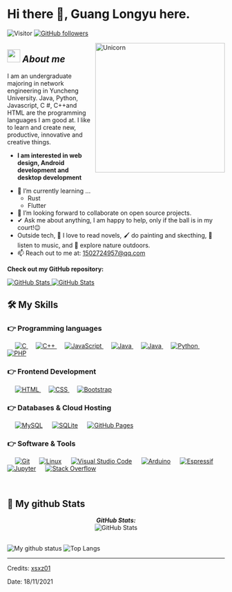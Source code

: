 # Hi there 👋, Guang Longyu here. 
![Visitor](https://visitor-badge.laobi.icu/badge?page_id=xsxz01.repoName) [![GitHub followers](https://img.shields.io/github/followers/xsxz01.svg?style=social&label=Follow)](https://github.com/xsxz01?tab=followers)<br/>

<!--
**xsxz01/xsxz01** is a ✨ _special_ ✨ repository because its `README.md` (this file) appears on your GitHub profile.
-->

<img align="right" width=300px alt="Unicorn" src="https://avatars.githubusercontent.com/u/11306322?v=4" />

## <img src="https://media.giphy.com/media/ObNTw8Uzwy6KQ/giphy.gif" width="30px">&nbsp;***About me***

I am an undergraduate majoring in network engineering in Yuncheng University. Java, Python, Javascript, C #, C++and HTML are the programming languages I am good at. I like to learn and create new, productive, innovative and creative things.
* **I am interested in web design, Android development and desktop development**
- 🌱 I’m currently learning ...
  - Rust
  - Flutter
- 👯 I’m looking forward to collaborate on open source projects.
- ✔ Ask me about anything, I am happy to help, only if the ball is in my court!😉<br>
- Outside tech, 📖 I love to read novels, 🖌️ do painting and skecthing, 🎵 listen to music, and 🌴 explore nature outdoors.
- 📫 Reach out to me at: <a href="1502724957@qq.com">1502724957@qq.com</a>

__Check out my GitHub repository:__

<div>
  <p>
    <a href="https://github.com/xsxz01/furry-Toolkit.git">
      <img src="https://github-readme-stats.vercel.app/api/pin/?username=xsxz01&repo=furry-Toolkit" alt="GitHub Stats" />
    </a>
    <a href="https://github.com/xsxz01/PyQt5DesignMode.git">
      <img src="https://github-readme-stats.vercel.app/api/pin/?username=xsxz01&repo=PyQt5DesignMode" alt="GitHub Stats" />
    </a>
  </p>
</div>

## 🛠️ My Skills

### 👉 Programming languages

<p align="left"> 
  &emsp; 
  <a href="https://www.cprogramming.com/" target="_blank"> 
    <img alt="C" src="https://img.shields.io/badge/C%20-%232370ED.svg?logo=c&logoColor=white">
  </a> 
  &emsp;
  <a href="https://www.w3schools.com/cpp/" target="_blank"> 
    <img alt="C++" src="https://img.shields.io/badge/C++%20-%2300599C.svg?logo=c%2B%2B&logoColor=white">
  </a> 
  &emsp;
  <a href="https://developer.mozilla.org/en-US/docs/Web/JavaScript" target="_blank"> 
     <img alt="JavaScript" src="https://img.shields.io/badge/JavaScript%20-%23F7DF1E.svg?logo=javascript&logoColor=black">
   </a>
  &emsp;
  <a href="https://www.java.com" target="_blank"> 
    <img alt="Java" src="https://img.shields.io/badge/Java-%23007396.svg?logo=java&logoColor=white">
  </a>
  &emsp;
  <a href="https://www.rust-lang.org/" target="_blank"> 
    <img alt="Java" src="https://img.shields.io/badge/Rust-%23007396.svg?logo=rust&logoColor=white">
  </a>
  &emsp;
   <a href="https://www.python.org" target="_blank">
    <img alt="Python" src="https://img.shields.io/badge/Python%20-%2314354C.svg?logo=python&logoColor=white">
  </a>
  &emsp;
  <a href="https://www.php.net/">
    <img alt="PHP" src="https://img.shields.io/badge/PHP-%23777BB4.svg?logo=php&logoColor=white"/>
  </a>
</p>

### 👉 Frontend Development
<p align="left"> 
  &emsp; 
  <a href="https://www.w3.org/html/" target="_blank"> 
   <img alt="HTML" src="https://img.shields.io/badge/HTML5%20-%23E34F26.svg?logo=html5&logoColor=white">
  </a>   
  &emsp;
  <a href="https://www.w3schools.com/css/" target="_blank">
    <img alt="CSS" src="https://img.shields.io/badge/CSS%20-%231572B6.svg?logo=css3&logoColor=white">
  </a> 
   &emsp;
  <a href="https://getbootstrap.com" target="_blank"> 
    <img alt="Bootstrap" src="https://img.shields.io/badge/Bootstrap-%23563D7C.svg?style=flat&logo=bootstrap&logoColor=white"/>
  </a>
</p>

### 👉 Databases & Cloud Hosting
<p align="left">
  &emsp;
    <a href="https://www.mysql.com/"><img alt="MySQL" src="https://img.shields.io/badge/MySQL-%2300f.svg?style=flat&llogo=mysql&logoColor=white"></a>
  &emsp;
    <a href="https://www.sqlite.org/"><img alt="SQLite" src ="https://img.shields.io/badge/sqlite-%2307405e.svg?style=flat&logo=sqlite&logoColor=white"/></a>
  &emsp;
    <a href="https://www.github.com"><img alt="GitHub Pages" src="https://img.shields.io/badge/GitHub%20Pages-%23327FC7.svg?style=flat&llogo=github&logoColor=white"></a>
 </p>

 ### 👉 Software & Tools
 
<p>
  &emsp;
    <a href="#"><img alt="Git" src="https://img.shields.io/badge/Git%20-%23F05033.svg?logo=git&logoColor=white"></a>
  &emsp;
    <a href="#"><img alt="Linux" src="https://img.shields.io/badge/Linux-FCC624?style=flat&logo=linux&logoColor=black"></a>
  &emsp;
    <a href="#"><img alt="Visual Studio Code" src="https://img.shields.io/badge/VSCodium-0078d7.svg?logo=vscodium&logoColor=white"></a>
  &emsp;
    <a href="#"><img alt="Arduino" src="https://img.shields.io/badge/Arduino-0078d7.svg?logo=arduino&logoColor=white"></a>
  &emsp;
    <a href="#"><img alt="Espressif" src="https://img.shields.io/badge/Espressif-0078d7.svg?logo=espressif&logoColor=white"></a>
  &emsp;
    <a href="#"><img alt="Jupyter" src="https://img.shields.io/badge/Jupyter%20-%23F37626.svg?logo=Jupyter&logoColor=white"></a>
  &emsp;
    <a href="#"><img alt="Stack Overflow" src="https://img.shields.io/badge/-Stack%20Overflow-FE7A16?logo=stack-overflow&logoColor=white"></a>
  &emsp;
</p>

<br/>

<h2>👀 My github Stats</h2>

<div>
<!--   <p align="center">
    <b><em>Now listening to:</em></b> <br/>
    <img src="https://spotify-github-profile.vercel.app/api/view?uid=xsxz01&cover_image=true&theme=novatorem" alt="Now Listenting to" />
  </p> -->
  
  <p align="center">
  <b><em>GitHub Stats:</em></b> <br/>
    <img src="https://github-readme-streak-stats.herokuapp.com/?user=xsxz01" alt="GitHub Stats" /> <br/><br/>
  
</div>

![My github status](https://github-readme-stats.vercel.app/api?username=xsxz01&show_icons=true&include_all_commits=true)
![Top Langs](https://github-readme-stats.vercel.app/api/top-langs/?username=xsxz01&layout=compact)

---------------------------------------------------------------------------------------------------------------------
Credits: <a href="https://github.com/xsxz01">xsxz01</a>

Date: 18/11/2021

